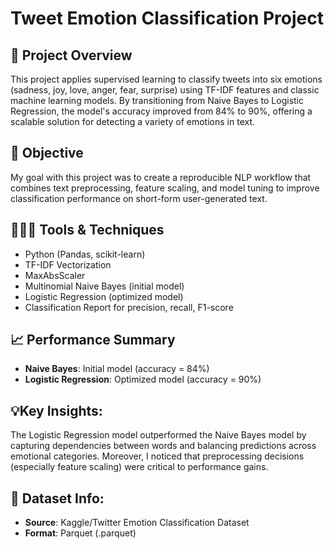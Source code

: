 # Tweet Emotion Classification Project

## 🔎 Project Overview
This project applies supervised learning to classify tweets into six emotions (sadness, joy, love, anger, fear, surprise) using TF-IDF features and classic machine learning models. By transitioning from Naive Bayes to Logistic Regression, the model's accuracy improved from 84% to 90%, offering a scalable solution for detecting a variety of emotions in text. 

## 🎯 Objective
My goal with this project was to create a reproducible NLP workflow that combines text preprocessing, feature scaling, and model tuning to improve classification performance on short-form user-generated text.

## 👩🏻‍💻 Tools & Techniques
* Python (Pandas, scikit-learn)
* TF-IDF Vectorization
* MaxAbsScaler
* Multinomial Naive Bayes (initial model)
* Logistic Regression (optimized model)
* Classification Report for precision, recall, F1-score

## 📈 Performance Summary
* **Naive Bayes**: Initial model (accuracy = 84%)
* **Logistic Regression**: Optimized model (accuracy = 90%)

## 💡Key Insights:
The Logistic Regression model outperformed the Naive Bayes model by capturing dependencies between words and balancing predictions across emotional categories. Moreover, I noticed that preprocessing decisions (especially feature scaling) were critical to performance gains.

## 📄 Dataset Info: 
* **Source**: Kaggle/Twitter Emotion Classification Dataset
* **Format**: Parquet (.parquet)



